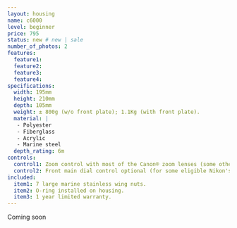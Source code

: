 ```yaml
---
layout: housing
name: c6000
level: beginner
price: 795
status: new # new | sale
number_of_photos: 2
features:
  feature1:
  feature2:
  feature3:
  feature4:
specifications:
  width: 195mm
  height: 210mm
  depth: 105mm
  weight: ± 800g (w/o front plate); 1.1Kg (with front plate).
  material: |
   - Polyester
   - Fiberglass
   - Acrylic
   - Marine steel
  depth_rating: 6m 
controls:
  control1: Zoom control with most of the Canon® zoom lenses (some other brands can be eligible too) optional.
  control2: Front main dial control optional (for some eligible Nikon's models).
included:
  item1: 7 large marine stainless wing nuts.
  item2: O-ring installed on housing.
  item3: 1 year limited warranty.
---
```

Coming soon
